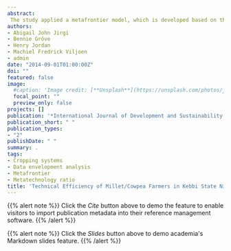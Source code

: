 ```yaml
---
abstract:
 The study applied a metafrontier model, which is developed based on the idea that different groups of cropping systems use different technology set. The analysis is applied to the meta-cost efficiency of 98 monocroppers and 158 intercroppers. The results reveal that based on the metatechnology ratio, millet/cowpea group were more technically efficient followed by the sorghum/cowpea group. The sorghum groups were less technically efficient. This suggests that crop diversification in order to manage risk sources has the potential of improving crop productivity in Kebbi State. Crop combinations, however, prove to play an important role. Care should be taken to select the optimal combination of crops to include in the intercropping system.
authors:
- Abigail John Jirgi
- Bennie Gróve
- Henry Jordan 
- Machiel Fredrick Viljoen
- admin
date: "2014-09-01T01:00:00Z"
doi: ""
featured: false
image:
  #caption: 'Image credit: [**Unsplash**](https://unsplash.com/photos/jdD8gXaTZsc)'
  focal_point: ""
  preview_only: false
projects: []
publication: '*International Journal of Development and Sustainability 3(7)*:1538-1548'
publication_short: " "
publication_types:
- "2"
publishDate: " "
summary: .
tags:
- Cropping systems
- Data envelopment analysis
- Metafrontier
- Metatechnology ratio 
title: 'Technical Efficiency of Millet/Cowpea Farmers in Kebbi State Nigeria: A Double Bootstrapping Approach'
---
```

{{% alert note %}}
Click the *Cite* button above to demo the feature to enable visitors to import publication metadata into their reference management software.
{{% /alert %}}

{{% alert note %}}
Click the *Slides* button above to demo academia's Markdown slides feature.
{{% /alert %}}
